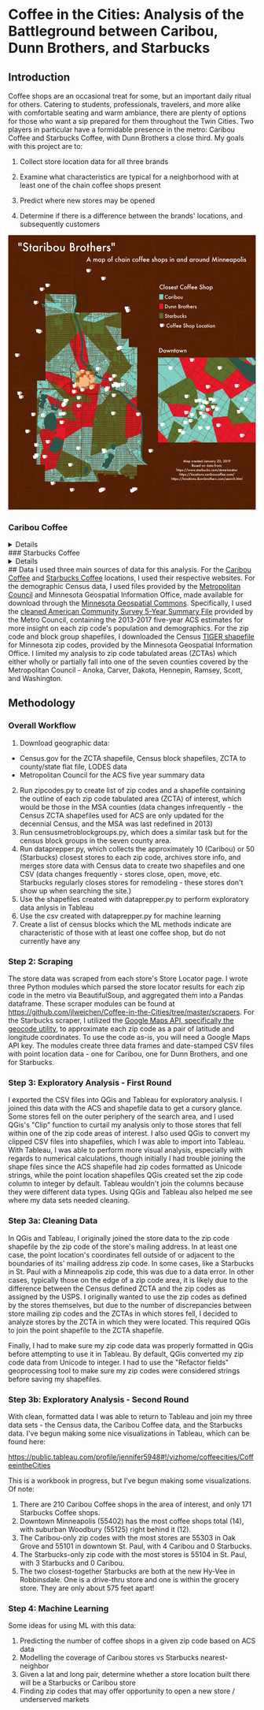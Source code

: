 # Coffee in the Cities: Analysis of the Battleground between Caribou, Dunn Brothers, and Starbucks

## Introduction
Coffee shops are an occasional treat for some, but an important daily ritual for others. Catering to students, professionals, travelers, and more alike with comfortable seating and warm ambiance, there are plenty of options for those who want a sip prepared for them throughout the Twin Cities. Two players in particular have a formidable presence in the metro: Caribou Coffee and Starbucks Coffee, with Dunn Brothers a close third. My goals with this project are to:

1. Collect store location data for all three brands

2. Examine what characteristics are typical for a neighborhood with at least one of the chain coffee shops present

3. Predict where new stores may be opened

4. Determine if there is a difference between the brands' locations, and subsequently customers

![Map of Minneapolis area coffee shops](https://github.com/jlweichen/Coffee-in-the-Cities/blob/combo/thirdmap.png)

### Caribou Coffee
<details>
This chain opened its first shop in Edina on December 14, 1992 - by the way, it's still there at 44th and France. Today, Caribou Coffee still has a huge presence in the Twin Cities in spite of its current owner, JAB Holding Company, having majority interest in other coffee chains as well. Caribou's headquarters is located in Brooklyn Center, and even has a storefront open to the public!


If you need proof of the chain's proliferation in the area, <a href= "https://locations.cariboucoffee.com/us">there are five stores at Mall of America</a>. However, good luck finding a Caribou while wandering outside the Cities. There are a smattering of locations on the East Coast, mainly in popular Southern cities, but Caribou Coffee is unknown in the Mid-Atlantic and New England states. International presence is <a href = 'https://www.cariboucoffee.com/locations/around-the-world?ssl=true'>limited to Asia, Africa, and the Middle East</a>. Some locations are found in supermarkets such as local chain Lunds & Byerlys. <a href = 'https://www.cariboucoffee.com/corporate-folder/our-company/company-info'>More info about Caribou Coffee can be found here</a>.
</details>
### Starbucks Coffee
<details>
Known worldwide, Starbucks is the home of Pike Place Roast and the originator of the Pumpkin Spice Latte. Whether you are in the United States or abroad, Starbucks locations are ubiquitous, and even the Twin Cities have their fair share - but in terms of number of locations, they are second to Caribou.

In addition to corporate-owned stores, many Starbucks coffee shops are licensed. Of note is that Target, headquartered in Minneapolis, <a href = 'https://progressivegrocer.com/dow-jones-target-plans-put-starbucks-coffee-shops-its-stores'>has agreed with Starbucks to open a licensed location in each new Target store since 2002</a>. For the sake of this analysis I will not differentiate between corporate and licensed stores. <a href = 'https://www.starbucks.com/about-us/company-information'>More info about Starbucks Coffee can be found here</a>.
</details>
## Data
I used three main sources of data for this analysis. For the <a href = 'https://locations.cariboucoffee.com/'>Caribou Coffee</a> and <a href ='https://www.starbucks.com/store-locator'>Starbucks Coffee</a> locations, I used their respective websites. For the demographic Census data, I used files provided by the <a href='https://metrocouncil.org/Data-and-Maps.aspx'>Metropolitan Council</a> and Minnesota Geospatial Information Office, made available for download through the <a href='https://gisdata.mn.gov'>Minnesota Geospatial Commons</a>. Specifically, I used the <a href = 'https://gisdata.mn.gov/dataset/us-mn-state-metc-society-census-acs'>cleaned American Community Survey 5-Year Summary File</a> provided by the Metro Council, containing the 2013-2017 five-year ACS estimates for more insight on each zip code's population and demographics. For the zip code and block group shapefiles, I downloaded the Census <a href = 'https://gisdata.mn.gov/dataset/bdry-zip-code-tabulation-areas'>TIGER shapefile</a> for Minnesota zip codes, provided by the Minnesota Geospatial Information Office. I limited my analysis to zip code tabulated areas (ZCTAs) which either wholly or partially fall into one of the seven counties covered by the Metropolitan Council - Anoka, Carver, Dakota, Hennepin, Ramsey, Scott, and Washington.

## Methodology

### Overall Workflow
1. Download geographic data: 
 - Census.gov for the ZCTA shapefile, Census block shapefiles, ZCTA to county/state flat file, LODES data
 - Metropolitan Council for the ACS five year summary data
2. Run zipcodes.py to create list of zip codes and a shapefile containing the outline of each zip code tabulated area (ZCTA) of interest, which would be those in the MSA counties (data changes infrequently - the Census ZCTA shapefiles used for ACS are only updated for the decennial Census, and the MSA was last redefined in 2013)
3. Run censusmetroblockgroups.py, which does a similar task but for the census block groups in the seven county area.
4. Run dataprepper.py, which collects the approximately 10 (Caribou) or 50 (Starbucks) closest stores to each zip code, archives store info, and merges store data with Census data to create two shapefiles and one CSV (data changes frequently - stores close, open, move, etc. Starbucks regularly closes stores for remodeling - these stores don't show up when searching the site.)
5. Use the shapefiles created with dataprepper.py to perform exploratory data anlysis in Tableau
6. Use the csv created with dataprepper.py for machine learning
7. Create a list of census blocks which the ML methods indicate are characteristic of those with at least one coffee shop, but do not currently have any

### Step 2: Scraping
The store data was scraped from each store's Store Locator page. I wrote three Python modules which parsed the store locator results for each zip code in the metro via BeautifulSoup, and aggregated them into a Pandas dataframe. These scraper modules can be found at https://github.com/jlweichen/Coffee-in-the-Cities/tree/master/scrapers. For the Starbucks scraper, I utilized the <a href = 'https://developers.google.com/maps/documentation/geocoding/intro'>Google Maps API, specifically the geocode utility</a>, to approximate each zip code as a pair of latitude and longitude coordinates. To use the code as-is, you will need a Google Maps API key. The modules create three data frames and date-stamped CSV files with point location data - one for Caribou, one for Dunn Brothers, and one for Starbucks.

### Step 3: Exploratory Analysis - First Round
I exported the CSV files into QGis and Tableau for exploratory analysis. I joined this data with the ACS and shapefile data to get a cursory glance. Some stores fell on the outer periphery of the search area, and I used QGis's "Clip" function to curtail my analysis only to those stores that fell within one of the zip code areas of interest. I also used QGis to convert my clipped CSV files into shapefiles, which I was able to import into Tableau. With Tableau, I was able to perform more visual analysis, especially with regards to numerical calculations, though initially I had trouble joining the shape files since the ACS shapefile had zip codes formatted as Unicode strings, while the point location shapefiles QGis created set the zip code column to integer by default. Tableau wouldn't join the columns because they were different data types. Using QGis and Tableau also helped me see where my data sets needed cleaning.

### Step 3a: Cleaning Data
In QGis and Tableau, I originally joined the store data to the zip code shapefile by the zip code of the store's mailing address. In at least one case, the point location's coordinates fell outside of or adjacent to the boundaries of its' mailing address zip code. In some cases, like a Starbucks in St. Paul with a Minneapolis zip code, this was due to a data error. In other cases, typically those on the edge of a zip code area, it is likely due to the difference between the Census defined ZCTA and the zip codes as assigned by the USPS. I originally wanted to use the zip codes as defined by the stores themselves, but due to the number of discrepancies between store mailing zip codes and the ZCTAs in which stores fell, I decided to analyze stores by the ZCTA in which they were located. This required QGis to join the point shapefile to the ZCTA shapefile.

Finally, I had to make sure my zip code data was properly formatted in QGis before attempting to use it in Tableau. By default, QGis converted my zip code data from Unicode to integer. I had to use the "Refactor fields" geoprocessing tool to make sure my zip codes were considered strings before saving my shapefiles.

### Step 3b: Exploratory Analysis - Second Round
With clean, formatted data I was able to return to Tableau and join my three data sets - the Census data, the Caribou Coffee data, and the Starbucks data. I've begun making some nice visualizations in Tableau, which can be found here:

https://public.tableau.com/profile/jennifer5948#!/vizhome/coffeecities/CoffeeintheCities

This is a workbook in progress, but I've begun making some visualizations. Of note:
1. There are 210 Caribou Coffee shops in the area of interest, and only 171 Starbucks Coffee shops.
2. Downtown Minneapolis (55402) has the most coffee shops total (14), with suburban Woodbury (55125) right behind it (12).
3. The Caribou-only zip codes with the most stores are 55303 in Oak Grove and 55101 in downtown St. Paul, with 4 Caribou and 0 Starbucks.
4. The Starbucks-only zip code with the most stores is 55104 in St. Paul, with 3 Starbucks and 0 Caribou.
5. The two closest-together Starbucks are both at the new Hy-Vee in Robbinsdale. One is a drive-thru store and one is within the grocery store. They are only about 575 feet apart!

### Step 4: Machine Learning
Some ideas for using ML with this data:
1. Predicting the number of coffee shops in a given zip code based on ACS data
2. Modelling the coverage of Caribou stores vs Starbucks nearest-neighbor
3. Given a lat and long pair, determine whether a store location built there will be a Starbucks or Caribou store
4. Finding zip codes that may offer opportunity to open a new store / underserved markets
